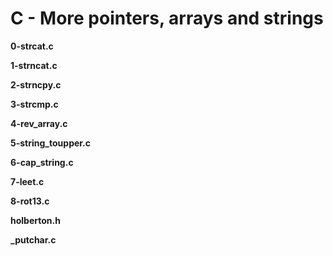 <strong>
<h1>
C - More pointers, arrays and strings
</h1>

0-strcat.c

1-strncat.c

2-strncpy.c

3-strcmp.c

4-rev_array.c

5-string_toupper.c

6-cap_string.c

7-leet.c

8-rot13.c

holberton.h

_putchar.c

</strong>
